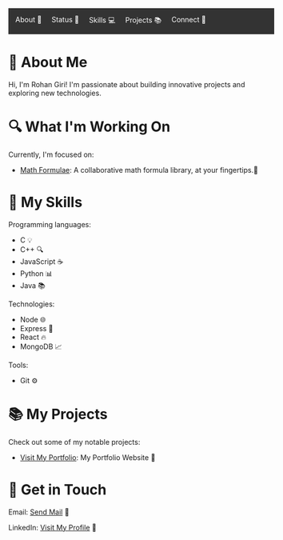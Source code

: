 <nav style="display: flex; flex-direction: row; justify-content: space-between; background-color: #333; color: #fff; padding: 1em; width: 100%;">
  <ul style="list-style: none; margin: 0; padding: 0; display: flex; width: 100%;">
    <li style="margin-right: 20px;"><a href="#about" style="color: #fff; text-decoration: none;">About 🤔</a></li>
    <li style="margin-right: 20px;"><a href="#status" style="color: #fff; text-decoration: none;">Status 💬</a></li>
    <li style="margin-right: 20px;"><a href="#skills" style="color: #fff; text-decoration: none;">Skills 💻</a></li>
    <li style="margin-right: 20px;"><a href="#projects" style="color: #fff; text-decoration: none;">Projects 📚</a></li>
    <li><a href="#connect" style="color: #fff; text-decoration: none;">Connect 📲</a></li>
  </ul>
</nav>



<h1 id="about">👋 About Me</h1>
<p>Hi, I'm Rohan Giri! I'm passionate about building innovative projects and exploring new technologies.</p>

<h1 id="status">🔍 What I'm Working On</h1>
<p>Currently, I'm focused on:</p>
<ul>
  <li><a href="https://mathformulae.onrender.com">Math Formulae</a>: A collaborative math formula library, at your fingertips.🚀</li>
</ul>

<h1 id="skills">🎯 My Skills</h1>
<p>Programming languages:</p>
<ul>
  <li>C 💡</li>
  <li>C++ 🔍</li>
  <li>JavaScript ☕</li>
  <li>Python 📊</li>
  <li>Java 📚</li>
</ul>
<p>Technologies:</p>
<ul>
  <li>Node 🌐</li>
  <li>Express 🚂</li>
  <li>React 🔥</li>
  <li>MongoDB 📈</li>
</ul>
<p>Tools:</p>
<ul>
  <li>Git ⚙</li>
</ul>

<h1 id="projects">📚 My Projects</h1>
<p>Check out some of my notable projects:</p>
<ul>
  <li><a href="https://rohangiriportfolio.github.io/web/">Visit My Portfolio</a>: My Portfolio Website 🚀</li>
</ul>

<h1 id="connect">📲 Get in Touch</h1>
<p>Email: <a href="mailto:rohangiri1884@gmail.com">Send Mail</a> 📧</p>
<p>LinkedIn: <a href="https://www.linkedin.com/in/rohan-giri-264a44302?utm_source=share&utm_campaign=share_via&utm_content=profile&utm_medium=android_app">Visit My Profile</a> 💼</p>

<!-- Lottie JSON files can be added here -->
<div align="center">
  <lottie-player src="(link unavailable)" background="transparent" speed="1" style="width: 200px; height: 200px;" loop autoplay></lottie-player>
</div>

